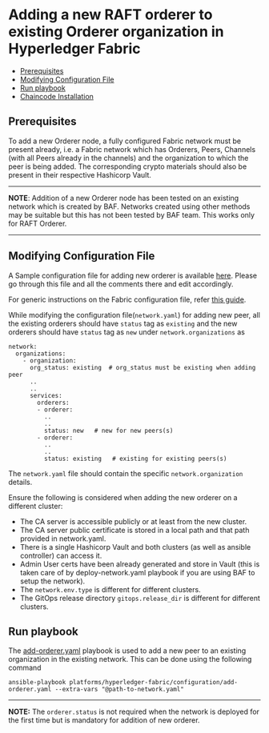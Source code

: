 <a name = "adding-new-orderer-to-existing-organization-in-a-running-fabric-network"></a>
# Adding a new RAFT orderer to existing Orderer organization in Hyperledger Fabric

  - [Prerequisites](#prerequisites)
  - [Modifying Configuration File](#modifying-configuration-file)
  - [Run playbook](#run-playbook)
  - [Chaincode Installation](#chaincode-installation)


<a name = "prerequisites"></a>
## Prerequisites
To add a new Orderer node, a fully configured Fabric network must be present already, i.e. a Fabric network which has Orderers, Peers, Channels (with all Peers already in the channels) and the organization to which the peer is being added. The corresponding crypto materials should also be present in their respective Hashicorp Vault. 

---
**NOTE**: Addition of a new Orderer node has been tested on an existing network which is created by BAF. Networks created using other methods may be suitable but this has not been tested by BAF team.
This works only for RAFT Orderer.

---

<a name = "modifying-configuration-file"></a>
## Modifying Configuration File

A Sample configuration file for adding new orderer is available [here](https://github.com/hyperledger-labs/blockchain-automation-framework/blob/main/platforms/hyperledger-fabric/configuration/samples/network-fabricv2-raft-add-orderer.yaml). Please go through this file and all the comments there and edit accordingly.

For generic instructions on the Fabric configuration file, refer [this guide](./fabric_networkyaml.md).

While modifying the configuration file(`network.yaml`) for adding new peer, all the existing orderers should have `status` tag as `existing` and the new orderers should have `status` tag as `new` under `network.organizations` as

    network:
      organizations:
        - organization:
          org_status: existing  # org_status must be existing when adding peer
          ..
          ..
          services:
            orderers:
            - orderer:
              ..
              ..
              status: new   # new for new peers(s)              
            - orderer:
              ..
              ..
              status: existing   # existing for existing peers(s)
            

The `network.yaml` file should contain the specific `network.organization` details.

Ensure the following is considered when adding the new orderer on a different cluster:
- The CA server is accessible publicly or at least from the new cluster.
- The CA server public certificate is stored in a local path and that path provided in network.yaml.
- There is a single Hashicorp Vault and both clusters (as well as ansible controller) can access it.
- Admin User certs have been already generated and store in Vault (this is taken care of by deploy-network.yaml playbook if you are using BAF to setup the network).
- The `network.env.type` is different for different clusters.
- The GitOps release directory `gitops.release_dir` is different for different clusters.

<a name = "run-playbook"></a>
## Run playbook

The [add-orderer.yaml](https://github.com/hyperledger-labs/blockchain-automation-framework/tree/main/platforms/hyperledger-fabric/configuration/add-orderer.yaml) playbook is used to add a new peer to an existing organization in the existing network. This can be done using the following command

```
ansible-playbook platforms/hyperledger-fabric/configuration/add-orderer.yaml --extra-vars "@path-to-network.yaml"
```

---
**NOTE:** The `orderer.status` is not required when the network is deployed for the first time but is mandatory for addition of new orderer.
